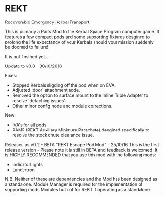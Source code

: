 # REKT
Recoverable Emergency Kerbal Transport

This is primarly a Parts Mod to the Kerbal Space Program computer game. It features a few compact pods and some supporting fixtures desgined to prolong the life expectancy of your Kerbals should your mission suddenly be doomed to failure!

It is not finsihed yet...

Update to v0.3 - 30/10/2016

Fixes:  
  - Stopped Kerbals sligding off the pod when on EVA.
  - Adjusted 'door' attachment node.
  - Removed the option to surface mount to the Inline Triple Adapter to resolve 'detaching issues'.
  - Other minor config node and module corrections.

New:
  - IVA's for all pods.
  - RAMP (REKT Auxiliary Miniature Parachute) desgined specifically to resolve the stock chute clearance issue.

Released as v0.2 - BETA "REKT Escape Pod Mod" - 25/10/16
  This is the first release version - Please note it is still in BETA and feedback is welcomed.
  It is HIGHLY RECOMMENDED that you use this mod with the following mods:
  - IndicatorLights
  - Landertron
  
  N.B.  Neither of these are dependencies and the Mod has been designed as a standalone. Module Manager is required for the               implementation of supporting mods Modules but not for REKT if operating as a standalone.
